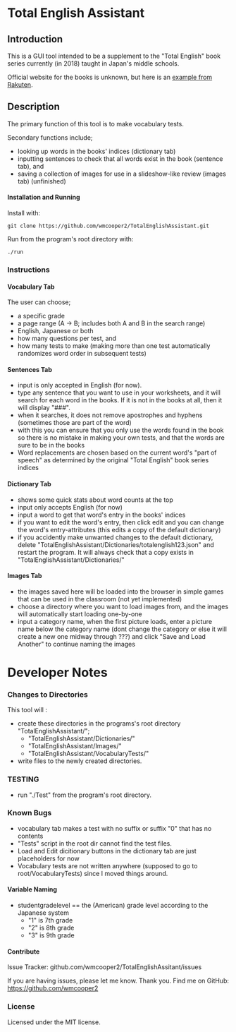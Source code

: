 # Total English Assistant
## Introduction

This is a GUI tool intended to be a supplement to the "Total English" book series currently (in 2018) taught in Japan's middle schools.

Official website for the books is unknown, but here is an [example from Rakuten][0].

## Description

The primary function of this tool is to make vocabulary tests.

Secondary functions include;
* looking up words in the books' indices (dictionary tab)
* inputting sentences to check that all words exist in the book (sentence tab), and
* saving a collection of images for use in a slideshow-like review (images tab) (unfinished)

#### Installation and Running

Install with:
```
git clone https://github.com/wmcooper2/TotalEnglishAssistant.git
```

Run from the program's root directory with:
```
./run
```


### Instructions 
#### Vocabulary Tab

The user can choose;
* a specific grade
* a page range (A -> B; includes both A and B in the search range)
* English, Japanese or both
* how many questions per test, and 
* how many tests to make (making more than one test automatically randomizes word order in subsequent tests)

#### Sentences Tab

* input is only accepted in English (for now).
* type any sentence that you want to use in your worksheets, and it will search for each word in the books. If it is not in the books at all, then it will display "###".
* when it searches, it does not remove apostrophes and hyphens (sometimes those are part of the word) 
* with this you can ensure that you only use the words found in the book so there is no mistake in making your own tests, and that the words are sure to be in the books
* Word replacements are chosen based on the current word's "part of speech" as determined by the original "Total English" book series indices

#### Dictionary Tab

* shows some quick stats about word counts at the top
* input only accepts English (for now)
* input a word to get that word's entry in the books' indices
* if you want to edit the word's entry, then click edit and you can change the word's entry-attributes (this edits a copy of the default dictionary)
* if you accidently make unwanted changes to the default dictionary, delete "TotalEnglishAssistant/Dictionaries/totalenglish123.json" and restart the program. It will always check that a copy exists in "TotalEnglishAssistant/Dictionaries/" 

#### Images Tab

* the images saved here will be loaded into the browser in simple games that can be used in the classroom (not yet implemented)
* choose a directory where you want to load images from, and the images will automatically start loading one-by-one
* input a category name, when the first picture loads, enter a picture name below the category name (dont change the category or else it will create a new one midway through ???) and click "Save and Load Another" to continue naming the images

# Developer Notes

### Changes to Directories

This tool will :
* create these directories in the programs's root directory "TotalEnglishAssistant/";
  * "TotalEnglishAssistant/Dictionaries/"
  * "TotalEnglishAssistant/Images/"
  * "TotalEnglishAssistant/VocabularyTests/"
* write files to the newly created directories.

### TESTING

* run "./Test" from the program's root directory.

### Known Bugs

* vocabulary tab makes a test with no suffix or suffix "0" that has no contents
* "Tests" script in the root dir cannot find the test files.
* Load and Edit dicitionary buttons in the dictionary tab are just placeholders for now
* Vocabulary tests are not written anywhere (supposed to go to root/VocabularyTests) since I moved things around.

#### Variable Naming

* studentgradelevel == the (American) grade level according to the Japanese system 
  * "1" is 7th grade
  * "2" is 8th grade 
  * "3" is 9th grade

#### Contribute

Issue Tracker: github.com/wmcooper2/TotalEnglishAssitant/issues

If you are having issues, please let me know. Thank you.
Find me on GitHub: https://github.com/wmcooper2

### License

Licensed under the MIT license. 


[0]: https://item.rakuten.co.jp/learners/10000360/?scid=af_pc_etc&sc2id=af_113_0_10001868
